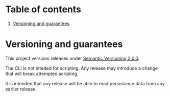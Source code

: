 <!-- TOC -->
# Table of contents

1. [Versioning and guarantees](#versioning-and-guarantees)
<!-- TOC -->

# Versioning and guarantees

This project versions releases under [Semantic Versioning 2.0.0][semver].

The CLI is not inteded for scripting.
Any release may introduce a change that will break attempted scripting.

It is intended that any release will be able to read persistance data from any earlier release.

[semver]: https://semver.org/spec/v2.0.0.html
